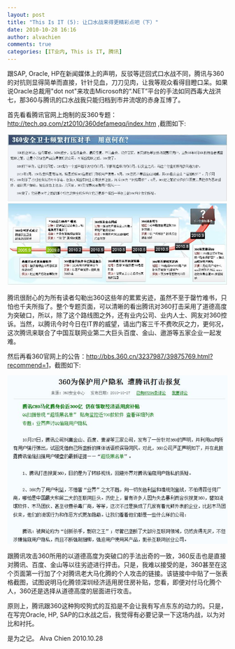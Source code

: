 ```yaml
---
layout: post
title: "This Is IT (5): 让口水战来得更精彩点吧（下）"
date: 2010-10-28 16:16
author: alvachien
comments: true
categories: [IT业内, This is IT, 腾讯]
---
```

跟SAP, Oracle, HP在新闻媒体上的声明，反驳等迂回式口水战不同，腾讯与360的对抗则显得简单而直接，针针见血，刀刀见肉，让我等观众看得目瞪口呆。如果说Oracle总裁用"dot not"来攻击Microsoft的“.NET”平台的手法如同西毒大战洪七，那360与腾讯的口水战我只能归档到市井流氓的赤身互博了。

首先看看腾讯官网上炮制的反360专题：<a href="http://tech.qq.com/zt2010/360defameqq/index.htm">http://tech.qq.com/zt2010/360defameqq/index.htm</a> ,截图如下:

![Capture_20101028](/assets/uploads/2010/10/Capture_20101028.jpg)

腾讯很耐心的为所有读者勾勒出360这些年的累累劣迹，虽然不至于罄竹难书，只怕也千夫所指了。整个专题页面，可以清晰的看出腾讯对360打击采用了道德高度为突破口，所以，除了这个路线图之外，还有业内公司、业内人士、网友对360控诉。当然，以腾讯今时今日在IT界的威望，请出门客三千不费吹灰之力，更何况，这次腾讯来联合了中国互联网业第二大巨头百度、金山、遨游等五家企业一起发难。

然后再看360官网上的公告：<a href="http://bbs.360.cn/3237987/39875769.html?recommend=1">http://bbs.360.cn/3237987/39875769.html?recommend=1</a>，截图如下:

![Capture_20101028_2](/assets/uploads/2010/10/Capture_20101028_2.jpg)

跟腾讯攻击360所用的以道德高度为突破口的手法出奇的一致，360反击也是直接对腾讯、百度、金山等以往劣迹进行抨击。只是，我难以接受的是，360甚至在这个页面第一行加了个对腾讯老大马化腾的个人攻击的链接。该链接中中贴了一张表格截图，试图说明马化腾领深圳经济适用房住房补贴，您看，即便对付马化腾个人，360还是选择从道德高度的层面进行攻击。

原则上，腾讯跟360这种狗咬狗式的互掐是不会让我有写点东东的动力的。只是，在写完Oracle, HP, SAP的口水战之后，我觉得有必要记录一下这场内战，以为对比和衬托。

是为之记。
Alva Chien
2010.10.28
